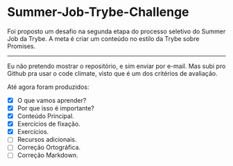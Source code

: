 # Summer-Job-Trybe-Challenge

Foi proposto um desafio na segunda etapa do processo seletivo do Summer Job da Trybe. A meta é criar um conteúdo no estilo da Trybe sobre Promises.

---

Eu não pretendo mostrar o repositório, e sim enviar por e-mail. Mas subi pro Github pra usar o code climate, visto que é um dos critérios de avaliação.

Até agora foram produzidos:

- [x]  O que vamos aprender?
- [x]  Por que isso é importante?
- [x] Conteúdo Principal.
- [x] Exercícios de fixação.
- [x] Exercícios.
- [ ] Recursos adicionais.
- [ ] Correção Ortográfica.
- [ ] Correção Markdown.
